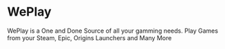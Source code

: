 # WePlay
WePlay is a One and Done Source of all your gamming needs.  Play Games from your Steam, Epic, Origins Launchers and Many More
